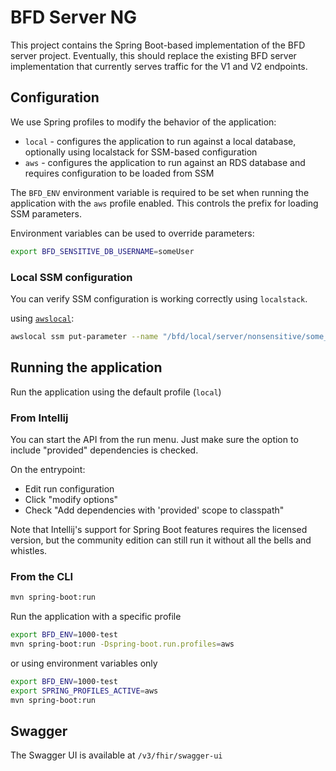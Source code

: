 # BFD Server NG

This project contains the Spring Boot-based implementation of the BFD server project.
Eventually, this should replace the existing BFD server implementation that currently serves traffic for the V1 and V2
endpoints.

## Configuration

We use Spring profiles to modify the behavior of the application:

- `local` - configures the application to run against a local database, optionally using localstack for SSM-based
  configuration
- `aws` - configures the application to run against an RDS database and requires configuration to be loaded from SSM

The `BFD_ENV` environment variable is required to be set when running the application with the `aws` profile enabled.
This controls the prefix for loading SSM parameters.

Environment variables can be used to override parameters:

```sh
export BFD_SENSITIVE_DB_USERNAME=someUser
```

### Local SSM configuration

You can verify SSM configuration is working correctly using `localstack`.

using [`awslocal`](https://github.com/localstack/awscli-local):

```sh
awslocal ssm put-parameter --name "/bfd/local/server/nonsensitive/some_key" --value "some_value" --overwrite --type String
```

## Running the application

Run the application using the default profile (`local`)

### From Intellij

You can start the API from the run menu. Just make sure the option to include "provided" dependencies is checked.

On the entrypoint:

- Edit run configuration
- Click "modify options"
- Check "Add dependencies with 'provided' scope to classpath"

Note that Intellij's support for Spring Boot features requires the licensed version, 
but the community edition can still run it without all the bells and whistles.

### From the CLI

```sh
mvn spring-boot:run
```

Run the application with a specific profile

```sh
export BFD_ENV=1000-test
mvn spring-boot:run -Dspring-boot.run.profiles=aws
```

or using environment variables only

```sh
export BFD_ENV=1000-test
export SPRING_PROFILES_ACTIVE=aws
mvn spring-boot:run
```

## Swagger

The Swagger UI is available at `/v3/fhir/swagger-ui`
